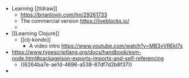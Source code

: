 - Learning [[tldraw]]
	- https://brianlovin.com/hn/29261733
	- The commercial version https://liveblocks.io/
	-
- [[Learning Clojure]]
	- [[clj-kondo]]
		- A video intro https://www.youtube.com/watch?v=MB3vVREkI7s
- https://www.typescriptlang.org/docs/handbook/esm-node.html#packagejson-exports-imports-and-self-referencing
	- ((6264ba7e-ae1d-4696-a538-87df7d2b8f37))
-